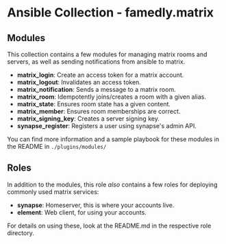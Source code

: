 # Ansible Collection - famedly.matrix

## Modules
This collection contains a few modules for managing matrix rooms and
servers, as well as sending notifications from ansible to matrix.

 - **matrix\_login**: Create an access token for a matrix account.
 - **matrix\_logout**: Invalidates an access token.
 - **matrix\_notification**: Sends a message to a matrix room.
 - **matrix\_room**: Idempotently joins/creates a room with a given
   alias.
 - **matrix\_state**: Ensures room state has a given content.
 - **matrix\_member**: Ensures room memberships are correct.
 - **matrix\_signing\_key**: Creates a server signing key.
 - **synapse\_register**: Registers a user using synapse's admin API.

You can find more information and a sample playbook for these modules in the
README in `./plugins/modules/`

## Roles
In addition to the modules, this role *also* contains a few roles for
deploying commonly used matrix services:

 - **synapse**: Homeserver, this is where your accounts live.
 - **element**: Web client, for using your accounts.

For details on using these, look at the README.md in the respective
role directory.
